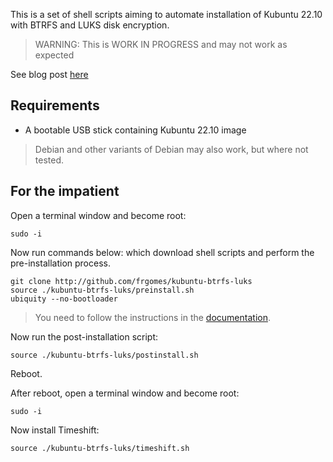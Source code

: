 This is a set of shell scripts aiming to automate installation of Kubuntu 22.10 with BTRFS and LUKS disk encryption.

> WARNING: This is WORK IN PROGRESS and may not work as expected

See blog post [here](https://reckoning.dev/blog/ubuntu-btrfs-guide/)

## Requirements

* A bootable USB stick containing Kubuntu 22.10 image

> Debian and other variants of Debian may also work, but where not tested.

## For the impatient

Open a terminal window and become root:

    sudo -i

Now run commands below: which download shell scripts and perform the pre-installation process.

    git clone http://github.com/frgomes/kubuntu-btrfs-luks
    source ./kubuntu-btrfs-luks/preinstall.sh
    ubiquity --no-bootloader

> You need to follow the instructions in the [documentation](https://reckoning.dev/blog/ubuntu-btrfs-guide/).

Now run the post-installation script:	

    source ./kubuntu-btrfs-luks/postinstall.sh

Reboot.

After reboot, open a terminal window and become root:

    sudo -i

Now install Timeshift:

    source ./kubuntu-btrfs-luks/timeshift.sh
